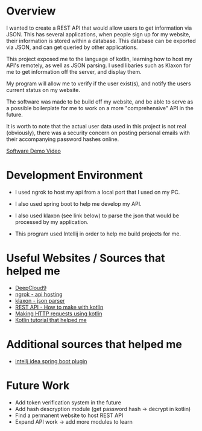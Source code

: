 # Overview

I wanted to create a REST API that would allow users to
get information via JSON. This has several applications,
when people sign up for my website, their information
is stored within a database. This database can be
exported via JSON, and can get queried by other
applications.

This project exposed me to the language of kotlin, 
learning how to host my API's remotely, as well 
as JSON parsing. I used libaries such as
Klaxon for me to get information off the server,
and display them.

My program will allow me to verify if the user
exist(s), and notify the users current
status on my website.

The software was made to be build off my website, and
be able to serve as a possible boilerplate for me
to work on a more "comprehensive" API in the future.

It is worth to note that the actual user data used
in this project is not real (obviously), there 
was a security concern on posting personal emails
with their accompanying password hashes online. 

[Software Demo Video](https://youtu.be/TPgNCJJGOtc)

# Development Environment

* I used ngrok to host my api from a local port that I used on my PC. 

* I also used spring boot to help me develop my API.

* I also used klaxon (see link below) to parse the json that would be processed by my application.

* This program used Intellij in order to help me build projects for me.


# Useful Websites / Sources that helped me

* [DeepCloud9](http://dc9.x10host.com/)
* [ngrok - api hosting](https://ngrok.com/)
* [klaxon - json parser](https://github.com/cbeust/klaxon)
* [REST API - How to make with kotlin](https://kotlinlang.org/docs/jvm-spring-boot-restful.html)
* [Making HTTP requests using kotlin](https://stackoverflow.com/questions/46177133/http-request-in-kotlin)
* [Kotlin tutorial that helped me](https://www.youtube.com/watch?v=5flXf8nuq60)

# Additional sources that helped me
* [intellj idea spring boot plugin](https://start.spring.io/)

# Future Work
* Add token verification system in the future
* Add hash descryption module (get password hash -> decrypt in kotlin)
* Find a permanent website to host REST API
* Expand API work -> add more modules to learn
